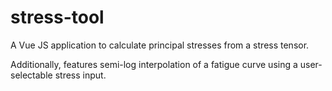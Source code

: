 # stress-tool

A Vue JS application to calculate principal stresses from a stress tensor.

Additionally, features semi-log interpolation of a fatigue curve using a user-selectable stress input.
